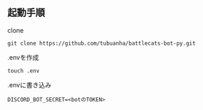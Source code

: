 ## 起動手順

clone
```
git clone https://github.com/tubuanha/battlecats-bot-py.git
```

.envを作成
```
touch .env
```

.envに書き込み
```
DISCORD_BOT_SECRET=<botのTOKEN>
```
